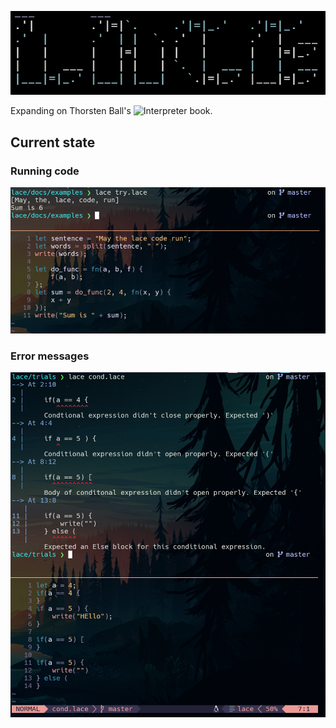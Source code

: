 <div align="center">


![Please load](/public/logo.png)

</div>

Expanding on Thorsten Ball's ![Interpreter book](https://interpreterbook.com).

## Current state
### Running code
<div align = "center">

![Code example](/public/example.png)

</div>

### Error messages
<div align = "center">

![Code example](/public/errors.png)

</div>
